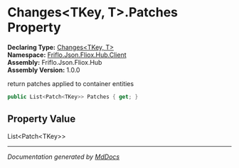 ﻿<!--  
  <auto-generated>   
    The contents of this file were generated by a tool.  
    Changes to this file may be list if the file is regenerated  
  </auto-generated>   
-->

# Changes\<TKey, T\>.Patches Property

**Declaring Type:** [Changes\<TKey, T\>](../index.md)  
**Namespace:** [Friflo.Json.Fliox.Hub.Client](../../index.md)  
**Assembly:** Friflo.Json.Fliox.Hub  
**Assembly Version:** 1.0.0

 return patches applied to container entities 

```csharp
public List<Patch<TKey>> Patches { get; }
```

## Property Value

List\<Patch\<TKey\>\>

___

*Documentation generated by [MdDocs](https://github.com/ap0llo/mddocs)*
